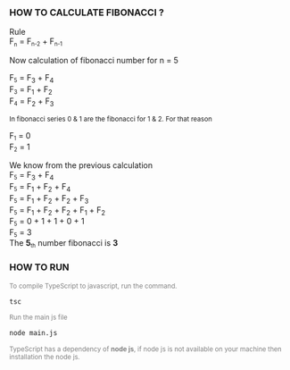 ### HOW TO CALCULATE FIBONACCI ?

<p style="margin-top:0px;margin-bottom:0px;">Rule</p>
<p style="margin-top:0px;margin-bottom:0px;">F<sub><small>n</small></sub> = F<small><sub>n-2</sub></small> + F<small><sub>n-1</sub></small></p>

<p>Now calculation of fibonacci number for n = 5</p>
<p style="margin-top:0px;margin-bottom:0px;">F<small><sub>5</sub></small> = F<sub>3</sub> + F<sub>4</sub></p>
<p style="margin-top:0px;margin-bottom:0px;">F<small><sub>3</sub></small> = F<sub>1</sub> + F<sub>2</sub></p>
<p style="margin-top:0px;margin-bottom:0px;">F<small><sub>4</sub></small> = F<sub>2</sub> + F<sub>3</sub></p>

<small style="margin-top:0px;margin-bottom:0px;">In fibonacci series 0 & 1 are the fibonacci for 1 & 2. For that reason</small>

<p style="margin-bottom:0px;">F<small><sub>1</sub></small> = 0</p>
<p style="margin-top:0px;margin-bottom:0px;">F<small><sub>2</sub></small> = 1</p>

<p style="margin-bottom:0px;">We know from the previous calculation</p>
<p style="margin-top:0px;margin-bottom:0px;">F<small><sub>5</sub></small> = F<sub>3</sub> + F<sub>4</sub></p>
<p style="margin-top:0px;margin-bottom:0px;">F<small><sub>5</sub></small> = F<sub>1</sub> + F<sub>2</sub> + F<sub>4</sub></p>
<p style="margin-top:0px;margin-bottom:0px;">F<small><sub>5</sub></small> = F<sub>1</sub> + F<sub>2</sub> + F<sub>2</sub> + F<sub>3</sub></p>
<p style="margin-top:0px;margin-bottom:0px;">F<small><sub>5</sub></small> = F<sub>1</sub> + F<sub>2</sub> + F<sub>2</sub> + F<sub>1</sub> + F<sub>2</sub></p>
<p style="margin-top:0px;margin-bottom:0px;">F<small><sub>5</sub></small> = 0 + 1 + 1 + 0 + 1</p>
<p style="margin-top:0px;margin-bottom:0px;">F<small><sub>5</sub></small> = 3 </p>

<p style="margin-top:0px;margin-bottom:0px;">The <b>5</b><small><sub>th</sub></small> number fibonacci is <b>3</b></p>

### HOW TO RUN

<small style='color:gray'>To compile TypeScript to javascript, run the command.</small>

```diff
tsc
```

<small style='color:gray'>Run the main js file</small>

```diff
node main.js
```

<small style='color:gray'>
TypeScript has a dependency of <b>node js</b>, if node js is not available on your machine then installation the node js.
</small>

